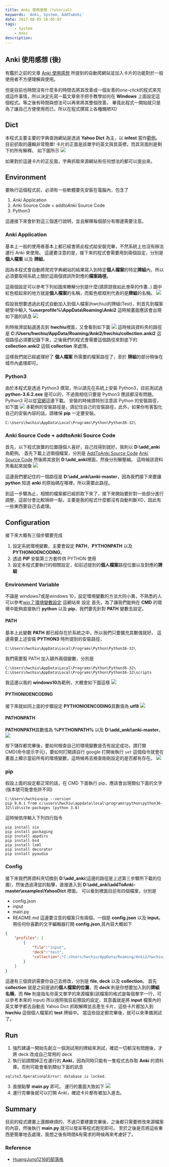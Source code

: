 ```yaml
---
title: Anki 使用感想 (tutorial)
keywords: 'Anki, System, AddToAnki'
date: 2017-08-05 16:05:07
tags:
	- System
	- Anki
description:
---
```


Anki 使用感想 (後)
---------------

有鑑於之前的文章 [Anki 使用感想](http://hwchiu.com/2017-03-01-anki-thoughts.html) 所提到的自動爬網站並加入卡片的功能對於一般使用者不方便理解與使用。

但是目前也時間沒有什麼多的時間去將其改善成一個友善的*one-click*的程式來完成這件事情，所以決定先寫一篇文章來手把手教學如何在 **Windows** 上面設定這個程式。等之後有時間與想法可以再來將其整個改善。
畢竟此程式一開始就只是為了讓自己方便使用而已，所以在程式撰寫上各種醜陋XD


## Dict
本程式主要主要的字典查詢網站是透過 **Yahoo Dict** 為主，以 **infest** 當作[範例](https://tw.dictionary.search.yahoo.com/search?p=infest&fr2=dict)。
目前抓取的邏輯非常簡單!
卡片的正面是該單字的英文與其英標，而其背面則是剩下的所有解釋。
如下圖所示
![](http://i.imgur.com/jfEb7u0.png)

如果對於這邊卡片的正反面，字典抓取來源網站有任何想法的都可以提出來。


<!--more-->

## Environment
要執行這個程式前，必須有一些軟體要先安裝在電腦內，包含了
1. Anki Application
2. Anki Source Code + addtoAnki Source Code
3. Python3

這邊接下來會針對這三個進行說明，並且解釋每個部分有哪邊需要注意。

### Anki Application
基本上一般的使用者基本上都已經會將此程式給安裝完畢，不然系統上也沒有辦法運行 Anki 來使用。
這邊要注意的是，接下來的程式會需要用到兩個設定，分別是 **個人檔案** 以及 **牌組**。

因為本程式會自動將爬完字典網站的結果寫入到特定**個人檔案**的特定**牌組**內，所以必須要取得系統上關於這兩個資訊所對應的**檔案路徑**。

這兩個設定可以參考下列如圖來瞭解分別是什麼(請原諒我如此潦草的作畫..)
圖中紅色框起來的地方就是**個人檔案**的名稱，而藍色框框則代表的是**牌組**的名稱。
![](http://i.imgur.com/5pcgQWu.png)


假設我想要透過此程式自動加入到個人檔案(hwchiu)的牌組(Test)，則首先到檔案總管中輸入 **%userprofile%\AppData\Roaming\Anki2**
這時候畫面應該會出現如下圖的訊息
![](http://i.imgur.com/24OQOZX.png)

則時候滑鼠點選進去到 **hwchiu**裡面，又會看到如下圖
![](http://i.imgur.com/b6YnnjN.png)
這時候該資料夾的路徑是 
**C:/Users/hwchiu/AppData/Roaming/Anki2/hwchiu/collection.anki2**
這個路徑必須要記錄下來，之後我們的程式會需要這個路徑來對底下的 **collection.anki2** 這個 **collection** 來處理。

這樣我們就已經處理好了 **個人檔案** 所需要的檔案路徑了，至於 **牌組**的部分稍後在城市內處理即可。

### Python3
由於本程式是透過 Python3 撰寫，所以請先在系統上安裝 Python3，目前測試過
**python-3.6.2.exe** 是可以的，不過我相信只要是 Python3 應該都沒有問題。
Python3 可以從[官網](https://www.python.org/downloads/)這邊下載。
安裝的時候請特別注意該 Python 的安裝路徑，如下圖
![](http://i.imgur.com/M08pRnQ.png)
本範例的安裝路徑是，請記住自己的安裝路徑，此外，如果你有客製化自己的安裝內容的話，請確保 **pip** 一定要安裝。
```
C:\Users\hwchiu\AppData\Local\Programs\Python\Python36-32\
```

### Anki Source Code + addtoAnki Source Code
首先，以下程式放置的位置隨個人喜好，自己找得到就好。我則以 **D:\add_anki**為範例。
首先下載上述兩個檔案，分別是
[AddToAnki Source Code](https://github.com/hwchiu/addToAnki/archive/master.zip)
[Anki Source Code](https://github.com/dae/anki/archive/master.zip)
然後將其放到 **D:\add_anki**裡面，然後分別解壓縮。
這時候該資料夾看起來就像
![](http://i.imgur.com/y8eNZKK.png)

這邊我們要記住的一個路徑是 **D:\add_anki\anki-master**，因為我們接下來要讓 **python** 知道 **anki** 的原始碼在哪裡，所以需要此路徑。

到這一步驟為止，相關的檔案都已經抓取下來了，接下來開始要針對一些部分進行調整，這部分會比較瑣碎一點，主要是我的程式什麼都沒有自動判斷XD，因此有一些東西要自己去處理。

## Configuration
接下來大概有三個步驟要完成
1. 設定系統環境變數，主要會設定 **PATH**，**PYTHONPATH** 以及 **PYTHONIOENCODING**。
2. 透過 **PIP** 安裝第三方套件供 PYTHON 使用
3. 設定本程式要執行的相關設定，如前述提到的**個人檔案**路徑位置以及對應的**牌組**


### Environment Variable
不論是 windows7或是windows 10，設定環境變數的方法大同小異，不熟悉的人可以參考[win 7 環境變數設定](http://huangjung1216.pixnet.net/blog/post/148662170-win-7-%E7%92%B0%E5%A2%83%E8%AE%8A%E6%95%B8%E8%A8%AD%E5%AE%9A) 這網站來
設定
首先，為了讓我們能夠在 **CMD** 的環境中能夠直接執行 **python** 以及 **pip**，我們要先針對 **PATH** 變數去設定。

#### PATH
基本上此變數 **PATH** 都已經存在於系統之中，所以我們只要擴充其數值就好。
這邊需要上述安裝 **PYTHON3** 時所提到的安裝路徑，
```
C:\Users\hwchiu\AppData\Local\Programs\Python\Python36-32\
```
我們需要幫 PATH 加入額外兩個變數，分別是
```
C:\Users\hwchiu\AppData\Local\Programs\Python\Python36-32\
C:\Users\hwchiu\AppData\Local\Programs\Python\Python36-32\scripts
```
我這邊以我的 **windows10**為範例，大概會如下圖這樣
![](http://i.imgur.com/6UKbOi8.png)

#### PYTHONIOENCODING
接下來就如同上面的步驟設定
**PYTHONIOENCODING**其數值為 **utf8**
![](http://i.imgur.com/6bXxreB.png)

#### PATHONPATH
**PATHONPATH**其數值為 **%PYTHONPATH%** 以及 **D:\add_anki\anki-master**。
![](http://i.imgur.com/FkY5BPB.png)

按下儲存都完畢後，要如何檢查自己的環境變數是否有設定成功，請打開 CMD(命令提示字元)，要如何打開請自行 google
打開後執行 `set` 這個指令就會在畫面上顯示當前所有的環境變數，這時候再去檢查剛剛設定的是否都有存在。
![](http://i.imgur.com/AwlTQS5.png)
### pip
假設上面的設定都正常的話，在 CMD 下面執行 pip，應該會出現類似下面的文字 (版本號可能會些許不同)
```
C:\Users\hwchiu>pip --version
pip 9.0.1 from c:\users\hwchiu\appdata\local\programs\python\python36-32\lib\site-packages (python 3.6)
```
這時候依序輸入下列四行指令
```
pip install six
pip install packaging
pip install appdirs
pip install bs4
pip install lxml
pip install decorator
pip install pyaudio
```

### Config
接下來我們將資料夾切換到 **D:\add_anki**(這邊的路徑是上述第三步驟所下載的位置)，然後透過滑鼠的點擊，直接進入到 **D:\add_anki\addToAnki-master\examples\YahooDict** 裡面。
可以看到裡面目前有四個檔案，分別是
- config.json
- input
- main.py
- README.md
這邊要注意的檔案只有兩個，一個是 **config.json** 以及 **input**。
用任何你喜歡的文字編輯器打開 **config.json**,其內容大概如下
```json
{
    "profiles": [
 	 	{
	        "file":"input",
	        "deck":"test",
	        "collection":"C:/Users/hwchiu/AppData/Roaming/Anki2/hwchiu/collection.anki2"
	   	}
    ]
}
```
這邊有三個資訊需要你自己去修改，分別是 **file**, **deck** 以及 **collection**。
首先 **collection** 就是之前提過的**個人檔案的位置**，而 **deck** 則是你想要加入到的**牌組名稱**，而 **file** 則是指名你英文單字的來源檔案(該檔案的格式是每個單字一行，可以參考本來的 input)
所以按照我目前預設的設定，其意義就是將 **input** 檔案內的英文單字都去自動去 Yahoo Dict 抓取解釋並且產生卡片，這些卡片都加入到 **hwchiu** 這個個人檔案的 **test** 牌組中。
當這些設定都完畢後，就可以來準備測試了。

## Run
1. 強烈建議一開始先創立一個測試用的牌組來測試，確認一切都沒有問題後，才將 deck 改成自己常用的 deck
2. 執行前請關掉正在運行的 **Anki**，因為同時只能有一隻程式去存取 **Anki** 的資料庫。否則可能會看到類似下面的訊息
```
sqlite3.OperationalError: database is locked.
```
3. 直接點擊 **main.py** 即可。
運行的畫面大致如下
![](http://i.imgur.com/hKMLXPW.png)
4. 運行完畢後就可以打開 Anki，確認卡片都有被加入進去。

## Summary
目前的程式建置上還頗麻煩的，不過只要建置完畢後，之後都只需要修改來源檔案的內容，然後執行 **main.py** 就可以發呆等程式跑完即可。
至於之後是否將這些東西更簡單地去處理，我想之後有時間&有需求的時候再來考慮好了。

### Reference
- [HuangJung1216的部落格](http://huangjung1216.pixnet.net/blog)
